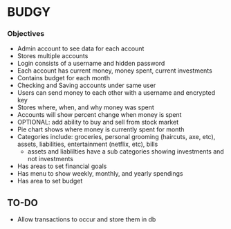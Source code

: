 # BUDGY

### Objectives
- Admin account to see data for each account
- Stores multiple accounts
- Login consists of a username and hidden password
- Each account has current money, money spent, current investments
- Contains budget for each month 
- Checking and Saving accounts under same user
- Users can send money to each other with a username and encrypted key
- Stores where, when, and why money was spent
- Accounts will show percent change when money is spent 
- OPTIONAL: add ability to buy and sell from stock market
- Pie chart shows where money is currently spent for month
- Categories include: groceries, personal grooming (haircuts, axe, etc), assets, liabilities, entertainment (netflix, etc), bills
  - assets and liablilties have a sub categories showing investments and not investments
- Has areas to set financial goals
- Has menu to show weekly, monthly, and yearly spendings
- Has area to set budget

## TO-DO
- Allow transactions to occur and store them in db

